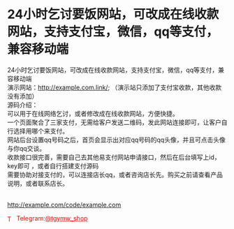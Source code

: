 # 24小时乞讨要饭网站，可改成在线收款网站，支持支付宝，微信，qq等支付，兼容移动端

24小时乞讨要饭网站，可改成在线收款网站，支持支付宝，微信，qq等支付，兼容移动端<br>演示网站：http://example.com.link/;    （演示站只添加了支付宝收款，其他收款没有添加）<br>源码介绍：<br>可以用于在线网络乞讨，或者修改成在线收款网站，方便快捷。<br>一个页面聚合了三家支付，无需给客户发送二维码，发此网站连接即可，让客户自行选择用哪个来支付。<br>网站后台设置qq号码之后，首页会显示出对应qq号码的qq头像，并且可点击头像与你qq交谈。<br>收款接口很完善，需要自己去其他易支付网站申请接口，然后在后台填写上id，key即可 ，或者自行搭建支付源码<br>需要协助对接支付的，可以连接店长qq，或者咨询店长先。购买之前请查看产品说明，或者联系店长。<br><br>

http://example.com/code/example.com







<p style="color: red;"><img src="https://cdn-icons-png.flaticon.com/512/2111/2111646.png" alt="Telegram Icon" style="width: 16px; vertical-align: middle; margin-right: 5px;">Telegram:<a href="https://t.me/tgymw_shop" style="color: red;">@tgymw_shop</a></p>
